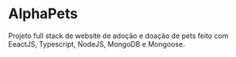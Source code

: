# AlphaPets
Projeto full stack de website de adoção e doação de pets feito com EeactJS, Typescript, NodeJS, MongoDB e Mongoose.
